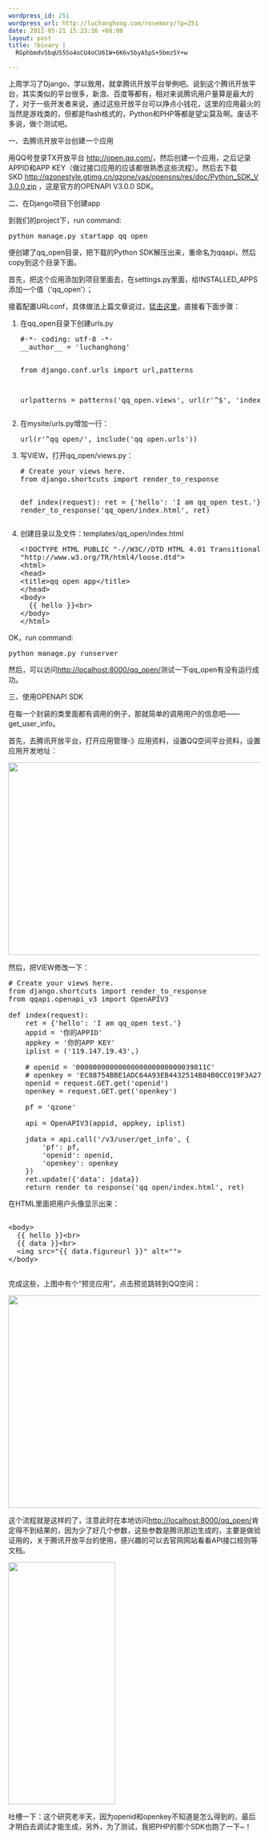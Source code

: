 ```yaml
--- 
wordpress_id: 251
wordpress_url: http://luchanghong.com/rosemary/?p=251
date: 2012-05-21 15:23:16 +08:00
layout: post
title: !binary |
  RGphbmdv5bqU55So4oCU4oCU6IW+6K6v5byA5pS+5bmz5Y+w

---
```

上周学习了Django，学以致用，就拿腾讯开放平台举例吧。说到这个腾讯开放平台，其实类似的平台很多，新浪、百度等都有，相对来说腾讯用户量算是最大的了，对于一些开发者来说，通过这些开放平台可以挣点小钱花，这里的应用最火的当然是游戏类的，但都是flash格式的，Python和PHP等都是望尘莫及啊。废话不多说，做个测试吧。

一、去腾讯开放平台创建一个应用

用QQ号登录TX开放平台 <a href="http://open.qq.com/">http://open.qq.com/</a>，然后创建一个应用，之后记录APPID和APP KEY（做过接口应用的应该都很熟悉这些流程）。然后去下载SKD <a href="http://qzonestyle.gtimg.cn/qzone/vas/opensns/res/doc/Python_SDK_V3.0.0.zip" target="_blank">http://qzonestyle.gtimg.cn/qzone/vas/opensns/res/doc/Python_SDK_V3.0.0.zip</a> ，这是官方的OPENAPI V3.0.0 SDK。

二、在Django项目下创建app

到我们的project下，run command:

<pre class="prettyprint">python manage.py startapp qq_open</pre>

便创建了qq_open目录，把下载的Python SDK解压出来，重命名为qqapi，然后copy到这个目录下面。

首先，把这个应用添加到项目里面去，在settings.py里面，给INSTALLED_APPS添加一个值（‘qq_open’）；

接着配置URLconf，具体做法上篇文章说过，<a title="Django开发学习（五）" href="http://luchanghong.com/rosemary/?p=244" target="_blank">猛击这里</a>，直接看下面步骤：
<ol>
	<li>在qq_open目录下创建urls.py
<pre class="prettyprint">
#-*- coding: utf-8 -*-
__author__ = 'luchanghong'

from django.conf.urls import url,patterns

urlpatterns = patterns('qq_open.views',
    url(r'^$', 'index'),
)
</pre>
</li>
	<li>在mysite/urls.py增加一行：
<pre class="prettyprint">url(r'^qq_open/', include('qq_open.urls'))</pre></li>
	<li>写VIEW，打开qq_open/views.py：
<pre class="prettyprint">
# Create your views here.
from django.shortcuts import render_to_response

def index(request):
    ret = {'hello': 'I am qq_open test.'}
    return render_to_response('qq_open/index.html', ret)
</pre>
</li>
	<li>创建目录以及文件：templates/qq_open/index.html
<pre class="prettyprint">
&lt;!DOCTYPE HTML PUBLIC "-//W3C//DTD HTML 4.01 Transitional//EN"
"http://www.w3.org/TR/html4/loose.dtd"&gt;
&lt;html&gt;
&lt;head&gt;
&lt;title&gt;qq open app&lt;/title&gt;
&lt;/head&gt;
&lt;body&gt;
  {{ hello }}&lt;br&gt;
&lt;/body&gt;
&lt;/html&gt;
</pre>
</li>
</ol>
OK，run command:

<pre class="prettyprint">python manage.py runserver</pre>

然后，可以访问<a href="http://localhost:8000/qq_open/">http://localhost:8000/qq_open/</a>测试一下qq_open有没有运行成功。

三、使用OPENAPI SDK

在每一个封装的类里面都有调用的例子，那就简单的调用用户的信息吧——get_user_info。

首先，去腾讯开放平台，打开应用管理-》应用资料，设置QQ空间平台资料，设置应用开发地址：

<a href="http://luchanghong.com/rosemary/wp-content/uploads/2012/05/qzone-config.jpg"><img class="alignnone size-full wp-image-252" title="qzone-config" src="http://luchanghong.com/rosemary/wp-content/uploads/2012/05/qzone-config.jpg" alt="" width="518" height="385" /></a>

然后，把VIEW修改一下：
<pre class="prettyprint">
# Create your views here.
from django.shortcuts import render_to_response
from qqapi.openapi_v3 import OpenAPIV3

def index(request):
    ret = {'hello': 'I am qq_open test.'}
    appid = '你的APPID'
    appkey = '你的APP KEY'
    iplist = ('119.147.19.43',)

    # openid = '0000000000000000000000000039811C'
    # openkey = 'EC88754BBE1ADC64A93EB4432514B84B0CC019F3A2759C8C8'
    openid = request.GET.get('openid')
    openkey = request.GET.get('openkey')

    pf = 'qzone'

    api = OpenAPIV3(appid, appkey, iplist)

    jdata = api.call('/v3/user/get_info', {
        'pf': pf,
        'openid': openid,
        'openkey': openkey
    })
    ret.update({'data': jdata})
    return render_to_response('qq_open/index.html', ret)
</pre>
在HTML里面把用户头像显示出来：
<pre class="prettyprint">

&lt;body&gt;
  {{ hello }}&lt;br&gt;
  {{ data }}&lt;br&gt;
  &lt;img src="{{ data.figureurl }}" alt=""&gt;
&lt;/body&gt;

</pre>
完成这些，上图中有个“预览应用”，点击预览跳转到QQ空间：

<a href="http://luchanghong.com/rosemary/wp-content/uploads/2012/05/qzone.jpg"><img class="alignnone size-full wp-image-255" title="qzone" src="http://luchanghong.com/rosemary/wp-content/uploads/2012/05/qzone.jpg" alt="" width="774" height="425" /></a>

这个流程就是这样的了，注意此时在本地访问<a href="http://localhost:8000/qq_open/">http://localhost:8000/qq_open/</a>肯定得不到结果的，因为少了好几个参数，这些参数是腾讯那边生成的，主要是做验证用的，关于腾讯开放平台的使用，感兴趣的可以去官网网站看看API接口规则等文档。

<a href="http://luchanghong.com/rosemary/wp-content/uploads/2012/05/qq_open_files.jpg"><img class="alignnone size-full wp-image-258" title="qq_open_files" src="http://luchanghong.com/rosemary/wp-content/uploads/2012/05/qq_open_files.jpg" alt="" width="213" height="484" /></a>

吐槽一下：这个研究老半天，因为openid和openkey不知道是怎么得到的，最后才明白去调试才能生成，另外，为了测试，我把PHP的那个SDK也跑了一下~！
